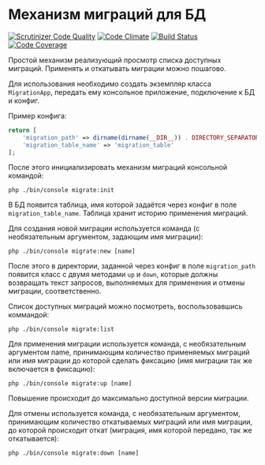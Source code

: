 # Механизм миграций для БД

[![Scrutinizer Code Quality](https://scrutinizer-ci.com/g/Georgynet/migration/badges/quality-score.png?b=master)](https://scrutinizer-ci.com/g/Georgynet/migration/?branch=master)
[![Code Climate](https://codeclimate.com/github/Georgynet/migration/badges/gpa.svg)](https://codeclimate.com/github/Georgynet/migration)
[![Build Status](https://travis-ci.org/Georgynet/migration.svg?branch=master)](https://travis-ci.org/Georgynet/migration)
[![Code Coverage](https://scrutinizer-ci.com/g/Georgynet/migration/badges/coverage.png?b=master)](https://scrutinizer-ci.com/g/Georgynet/migration/?branch=master)

Простой механизм реализующий просмотр списка доступных миграций. Применять и откатывать миграции можно пошагово.

Для использования необходимо создать экземпляр класса ```MigrationApp```, передать ему консольное приложение, подключение к БД и конфиг.

Пример конфига:

```php
return [
    'migration_path' => dirname(dirname(__DIR__)) . DIRECTORY_SEPARATOR . 'migrations',
    'migration_table_name' => 'migration_table'
];
```

После этого инициализировать механизм миграций консольной командой:

```
php ./bin/console migrate:init
```

В БД появится таблица, имя которой задаётся через конфиг в поле ```migration_table_name```. Таблица хранит историю применения миграций.

Для создания новой миграции используется команда (с необязательным аргументом, задающим имя миграции):

```
php ./bin/console migrate:new [name]
```

После этого в директории, заданной через конфиг в поле ```migration_path``` появится класс с двумя методами ```up``` и ```down```, которые должны возвращать текст запросов, выполняемых для применения и отмены миграции, соответственно.

Список доступных миграций можно посмотреть, воспользовавшись коммандой:

```
php ./bin/console migrate:list
```

Для применения миграции используется команда, с необязательным аргументом name, принимающим количество применяемых миграций или имя миграции до которой сделать фиксацию (имя миграции так же включается в фиксацию):

```
php ./bin/console migrate:up [name]
```

Повышение происходит до максимально доступной версии миграции.

Для отмены используется команда, с необязательным аргументом, принимающим количество откатываемых миграций или имя миграции, до которой происходит откат (миграция, имя которой передано, так же откатывается):

```
php ./bin/console migrate:down [name]
```
